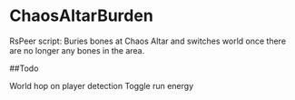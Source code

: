 # ChaosAltarBurden
RsPeer script: Buries bones at Chaos Altar and switches world once there are no longer any bones in the area.

##Todo

World hop on player detection
Toggle run energy
